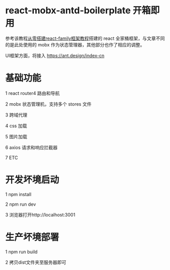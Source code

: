 # react-mobx-antd-boilerplate 开箱即用
参考该教程[从零搭建react-family框架教程](https://github.com/brickspert/blog/issues/1)搭建的 react 全家桶框架，与文章不同的是此处使用的 mobx  作为状态管理器，其他部分也作了相应的调整。

UI框架方面，将接入 <https://ant.design/index-cn>

# 基础功能

1 react router4 路由和导航

2 mobx 状态管理机，支持多个 stores 文件

3 跨域代理

4 css 加载

5 图片加载

6 axios 请求和响应拦截器

7 ETC

# 开发坏境启动

1 npm install

2 npm run dev

3 浏览器打开http://localhost:3001

# 生产坏境部署

1 npm run build

2 拷贝dist文件夹至服务器即可